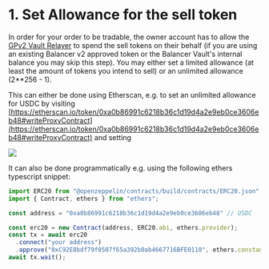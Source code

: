 # 1. Set Allowance for the sell token

In order for your order to be tradable, the owner account has to allow the [GPv2 Vault Relayer](https://etherscan.io/address/0xC92E8bdf79f0507f65a392b0ab4667716BFE0110) to spend the sell tokens on their behalf (if you are using an existing Balancer v2 approved token or the Balancer Vault's internal balance you may skip this step). You may either set a limited allowance (at least the amount of tokens you intend to sell) or an unlimited allowance (2\*\*256 - 1).

This can either be done using Etherscan, e.g. to set an unlimited allowance for USDC by visiting [https://etherscan.io/token/0xa0b86991c6218b36c1d19d4a2e9eb0ce3606eb48#writeProxyContract](https://etherscan.io/token/0xa0b86991c6218b36c1d19d4a2e9eb0ce3606eb48#writeProxyContract) and setting

![](https://lh6.googleusercontent.com/IrVJoB93zpZKKuRTuE_-BrzS4aBqLquWXqnLR4xB4UWqiacGHKSLS5S2_q-CEkQmw-1j7HoFY4umrAAEO-D43Fu54MtOBAccEeIDb-zQERSOeUj2lNICtk-d9JYcaBHIaiUN2rzz)

It can also be done programmatically e.g. using the following ethers typescript snippet:

```typescript
import ERC20 from "@openzeppelin/contracts/build/contracts/ERC20.json";
import { Contract, ethers } from "ethers";

const address = "0xa0b86991c6218b36c1d19d4a2e9eb0ce3606eb48" // USDC

const erc20 = new Contract(address, ERC20.abi, ethers.provider);
const tx = await erc20
  .connect("your address")
  .approve("0xC92E8bdf79f0507f65a392b0ab4667716BFE0110", ethers.constants.MaxUint256);
await tx.wait();
```
